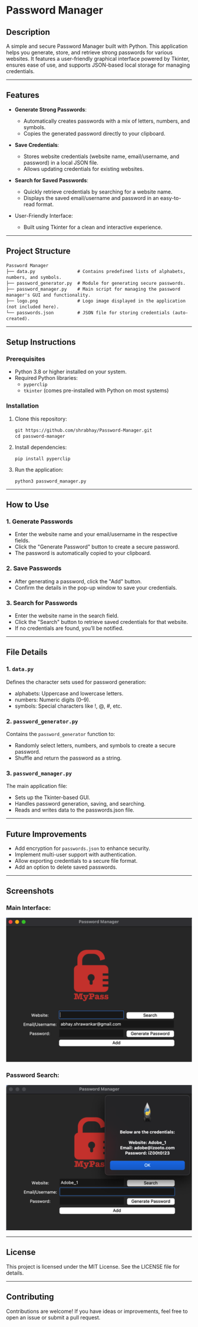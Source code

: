 # Password Manager
## Description
A simple and secure Password Manager built with Python. This application helps you generate, store, and retrieve strong passwords for various websites. It features a user-friendly graphical interface powered by Tkinter, ensures ease of use, and supports JSON-based local storage for managing credentials.

---

## Features
* **Generate Strong Passwords**:
  * Automatically creates passwords with a mix of letters, numbers, and symbols.
  * Copies the generated password directly to your clipboard.

* **Save Credentials**:
  * Stores website credentials (website name, email/username, and password) in a local JSON file.
  * Allows updating credentials for existing websites.

* **Search for Saved Passwords**:
  * Quickly retrieve credentials by searching for a website name.
  * Displays the saved email/username and password in an easy-to-read format.

* User-Friendly Interface:
  * Built using Tkinter for a clean and interactive experience.

---

## Project Structure
```text
Password Manager
├── data.py                # Contains predefined lists of alphabets, numbers, and symbols.
├── password_generator.py  # Module for generating secure passwords.
├── password_manager.py    # Main script for managing the password manager's GUI and functionality.
├── logo.png               # Logo image displayed in the application (not included here).
└── passwords.json         # JSON file for storing credentials (auto-created).
```

---

## Setup Instructions
### Prerequisites
* Python 3.8 or higher installed on your system.
* Required Python libraries:
  * `pyperclip`
  * `tkinter` (comes pre-installed with Python on most systems)

### Installation
1. Clone this repository:
    ```commandline
    git https://github.com/shrabhay/Password-Manager.git
    cd password-manager
    ```

2. Install dependencies:
    ```commandline
    pip install pyperclip
    ```

3. Run the application:
    ```commandline
    python3 password_manager.py
    ```

---

## How to Use
### 1. Generate Passwords
* Enter the website name and your email/username in the respective fields.
* Click the "Generate Password" button to create a secure password.
* The password is automatically copied to your clipboard.

### 2. Save Passwords
* After generating a password, click the "Add" button.
* Confirm the details in the pop-up window to save your credentials.

### 3. Search for Passwords
* Enter the website name in the search field.
* Click the "Search" button to retrieve saved credentials for that website.
* If no credentials are found, you’ll be notified.

---

## File Details
### 1. `data.py`
Defines the character sets used for password generation:
* alphabets: Uppercase and lowercase letters.
* numbers: Numeric digits (0–9).
* symbols: Special characters like !, @, #, etc.

### 2. `password_generator.py`
Contains the `password_generator` function to:
* Randomly select letters, numbers, and symbols to create a secure password.
* Shuffle and return the password as a string.

### 3. `password_manager.py`
The main application file:
* Sets up the Tkinter-based GUI.
* Handles password generation, saving, and searching.
* Reads and writes data to the passwords.json file.

---

## Future Improvements
* Add encryption for `passwords.json` to enhance security.
* Implement multi-user support with authentication.
* Allow exporting credentials to a secure file format.
* Add an option to delete saved passwords.

---

## Screenshots
### Main Interface:
![main interface](https://github.com/shrabhay/Password-Manager/blob/main/main_application_window.png)

### Password Search:
![password search](https://github.com/shrabhay/Password-Manager/blob/main/password_search.png)

---

## License
This project is licensed under the MIT License. See the LICENSE file for details.

---

## Contributing
Contributions are welcome! If you have ideas or improvements, feel free to open an issue or submit a pull request.

